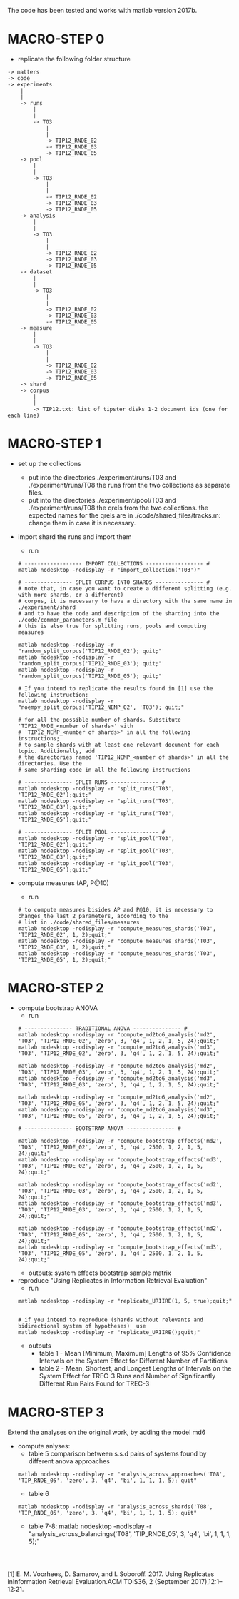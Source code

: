 The code has been tested and works with matlab version 2017b.

# MACRO-STEP 0
* replicate the following folder structure
```
-> matters
-> code
-> experiments
	|
	|
	-> runs
		|
		|
		-> TO3
			|
			|
			-> TIP12_RNDE_02
			-> TIP12_RNDE_03
			-> TIP12_RNDE_05
	-> pool
		|
		|
		-> TO3
			|
			|
			-> TIP12_RNDE_02
			-> TIP12_RNDE_03
			-> TIP12_RNDE_05
	-> analysis
		|
		|
		-> TO3
			|
			|
			-> TIP12_RNDE_02
			-> TIP12_RNDE_03
			-> TIP12_RNDE_05
	-> dataset
		|
		|
		-> TO3
			|
			|
			-> TIP12_RNDE_02
			-> TIP12_RNDE_03
			-> TIP12_RNDE_05
	-> measure
		|
		|
		-> TO3
			|
			|
			-> TIP12_RNDE_02
			-> TIP12_RNDE_03
			-> TIP12_RNDE_05
	-> shard
	-> corpus
		|
		|
		-> TIP12.txt: list of tipster disks 1-2 document ids (one for each line)
```

# MACRO-STEP 1
* set up the collections 
	* put into the directories ./experiment/runs/T03 and ./experiment/runs/T08 the runs from the two collections as separate files.
	* put into the directories ./experiment/pool/T03 and ./experiment/runs/T08 the qrels from the two collections. the expected names for the qrels are in ./code/shared_files/tracks.m: change them in case it is necessary.
* import shard the runs and import them
	* run
	
	```
	# ------------------ IMPORT COLLECTIONS ------------------ #
	matlab nodesktop -nodisplay -r "import_collection('T03')"
	
	# --------------- SPLIT CORPUS INTO SHARDS --------------- #
	# note that, in case you want to create a different splitting (e.g. with more shards, or a different)
	# corpus, it is necessary to have a directory with the same name in ./experiment/shard
	# and to have the code and description of the sharding into the ./code/common_parameters.m file
	# this is also true for splitting runs, pools and computing measures
	
	matlab nodesktop -nodisplay -r "random_split_corpus('TIP12_RNDE_02'); quit;"
	matlab nodesktop -nodisplay -r "random_split_corpus('TIP12_RNDE_03'); quit;"
	matlab nodesktop -nodisplay -r "random_split_corpus('TIP12_RNDE_05'); quit;"
	
	# If you intend to replicate the results found in [1] use the following instruction:
	matlab nodesktop -nodisplay -r "noempy_split_corpus('TIP12_NEMP_02', 'T03'); quit;" 
	
	# for all the possible number of shards. Substitute 'TIP12_RNDE_<number of shards>' with 
	# 'TIP12_NEMP_<number of shards>' in all the following instructions; 
	# to sample shards with at least one relevant document for each topic. Additionally, add
	# the directories named 'TIP12_NEMP_<number of shards>' in all the directories. Use the
	# same sharding code in all the following instructions
		
	# --------------- SPLIT RUNS --------------- #
	matlab nodesktop -nodisplay -r "split_runs('T03', 'TIP12_RNDE_02');quit;"
	matlab nodesktop -nodisplay -r "split_runs('T03', 'TIP12_RNDE_03');quit;"
	matlab nodesktop -nodisplay -r "split_runs('T03', 'TIP12_RNDE_05');quit;"
	
	# --------------- SPLIT POOL --------------- #
	matlab nodesktop -nodisplay -r "split_pool('T03', 'TIP12_RNDE_02');quit;"
	matlab nodesktop -nodisplay -r "split_pool('T03', 'TIP12_RNDE_03');quit;"
	matlab nodesktop -nodisplay -r "split_pool('T03', 'TIP12_RNDE_05');quit;"
	```
		
* compute measures (AP, P@10)
	* run
	```
	# to compute measures bisides AP and P@10, it is necessary to changes the last 2 parameters, according to the
	# list in ./code/shared_files/measures
	matlab nodesktop -nodisplay -r "compute_measures_shards('T03', 'TIP12_RNDE_02', 1, 2);quit;"
	matlab nodesktop -nodisplay -r "compute_measures_shards('T03', 'TIP12_RNDE_03', 1, 2);quit;"
	matlab nodesktop -nodisplay -r "compute_measures_shards('T03', 'TIP12_RNDE_05', 1, 2);quit;"
	```


# MACRO-STEP 2
* compute bootstrap ANOVA
	* run
	```
	# --------------- TRADITIONAL ANOVA --------------- #
	matlab nodesktop -nodisplay -r "compute_md2to6_analysis('md2', 'T03', 'TIP12_RNDE_02', 'zero', 3, 'q4', 1, 2, 1, 5, 24);quit;"
	matlab nodesktop -nodisplay -r "compute_md2to6_analysis('md3', 'T03', 'TIP12_RNDE_02', 'zero', 3, 'q4', 1, 2, 1, 5, 24);quit;"

	matlab nodesktop -nodisplay -r "compute_md2to6_analysis('md2', 'T03', 'TIP12_RNDE_03', 'zero', 3, 'q4', 1, 2, 1, 5, 24);quit;"
	matlab nodesktop -nodisplay -r "compute_md2to6_analysis('md3', 'T03', 'TIP12_RNDE_03', 'zero', 3, 'q4', 1, 2, 1, 5, 24);quit;"

	matlab nodesktop -nodisplay -r "compute_md2to6_analysis('md2', 'T03', 'TIP12_RNDE_05', 'zero', 3, 'q4', 1, 2, 1, 5, 24);quit;"
	matlab nodesktop -nodisplay -r "compute_md2to6_analysis('md3', 'T03', 'TIP12_RNDE_05', 'zero', 3, 'q4', 1, 2, 1, 5, 24);quit;"

	# --------------- BOOTSTRAP ANOVA --------------- #

	matlab nodesktop -nodisplay -r "compute_bootstrap_effects('md2', 'T03', 'TIP12_RNDE_02', 'zero', 3, 'q4', 2500, 1, 2, 1, 5, 24);quit;"
	matlab nodesktop -nodisplay -r "compute_bootstrap_effects('md3', 'T03', 'TIP12_RNDE_02', 'zero', 3, 'q4', 2500, 1, 2, 1, 5, 24);quit;"

	matlab nodesktop -nodisplay -r "compute_bootstrap_effects('md2', 'T03', 'TIP12_RNDE_03', 'zero', 3, 'q4', 2500, 1, 2, 1, 5, 24);quit;"
	matlab nodesktop -nodisplay -r "compute_bootstrap_effects('md3', 'T03', 'TIP12_RNDE_03', 'zero', 3, 'q4', 2500, 1, 2, 1, 5, 24);quit;"

	matlab nodesktop -nodisplay -r "compute_bootstrap_effects('md2', 'T03', 'TIP12_RNDE_05', 'zero', 3, 'q4', 2500, 1, 2, 1, 5, 24);quit;"
	matlab nodesktop -nodisplay -r "compute_bootstrap_effects('md3', 'T03', 'TIP12_RNDE_05', 'zero', 3, 'q4', 2500, 1, 2, 1, 5, 24);quit;"
	```
	* outputs: system effects bootstrap sample matrix
* reproduce "Using Replicates in Information Retrieval Evaluation"
	* run
	```
	matlab nodesktop -nodisplay -r "replicate_URIIRE(1, 5, true);quit;"
	
	
	# if you intend to reproduce (shards without relevants and bidirectional system of hypotheses)  use
	matlab nodesktop -nodisplay -r "replicate_URIIRE();quit;"
	
	```
	* outputs
		* table 1 - Mean [Minimum, Maximum] Lengths of 95% Confidence Intervals on the System Effect for Different Number of Partitions
		* table 2 - Mean, Shortest, and Longest Lengths of Intervals on the System Effect for TREC-3 Runs and Number of Significantly Different Run Pairs Found for TREC-3




# MACRO-STEP 3
Extend the analyses on the original work, by adding the model md6
* compute anlyses:
 	* table 5 comparison between s.s.d pairs of systems found by different anova approaches
	```
	matlab nodesktop -nodisplay -r "analysis_across_approaches('T08', 'TIP_RNDE_05', 'zero', 3, 'q4', 'bi', 1, 1, 1, 5); quit"
	```
	* table 6
	```
	matlab nodesktop -nodisplay -r "analysis_across_shards('T08', 'TIP_RNDE_05', 'zero', 3, 'q4', 'bi', 1, 1, 1, 5); quit"
	```
	* table 7-8: matlab nodesktop -nodisplay -r "analysis_across_balancings('T08', 'TIP_RNDE_05', 3, 'q4', 'bi', 1, 1, 1, 5);"
	```



[1] E.  M.  Voorhees,  D.  Samarov,  and  I.  Soboroff.  2017.   Using  Replicates  inInformation  Retrieval  Evaluation.ACM TOIS36,  2  (September  2017),12:1–12:21.
